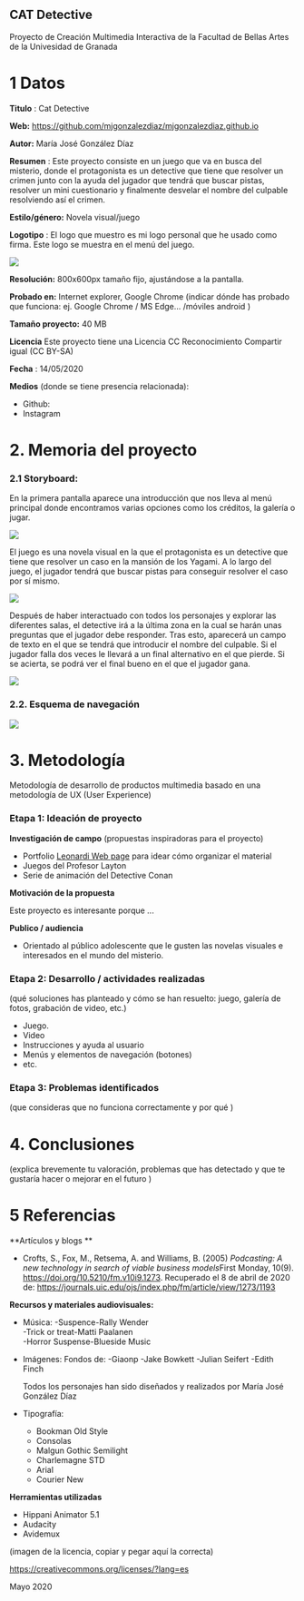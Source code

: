 ## CAT Detective

Proyecto de Creación Multimedia Interactiva de la  Facultad de Bellas Artes de la Univesidad de Granada



# 1 Datos 



**Titulo** : Cat Detective

**Web:**   https://github.com/mjgonzalezdiaz/mjgonzalezdiaz.github.io

**Autor:**  María José González Díaz

**Resumen** : Este proyecto consiste en un juego que va en busca del misterio, donde el protagonista es un detective que tiene que resolver un crimen junto con la ayuda del jugador que tendrá que buscar pistas, resolver un mini cuestionario y finalmente desvelar el nombre del culpable resolviendo así el crimen. 

**Estilo/género:**  Novela visual/juego

**Logotipo** : El logo que muestro es mi logo personal que he usado como firma. Este logo se muestra en el menú del juego. 

![](salida/p_gonzalezdiaz%20mariajose%20logo.png)

**Resolución:** 800x600px tamaño fijo, ajustándose a la pantalla.

**Probado en:** Internet explorer, Google Chrome  (indicar dónde has probado que funciona: ej. Google Chrome / MS Edge... /móviles android )

**Tamaño proyecto:** 40 MB 

**Licencia** Este proyecto tiene una Licencia CC Reconocimiento Compartir igual (CC BY-SA)

**Fecha** : 14/05/2020

**Medios** (donde se tiene presencia relacionada):

- Github:
- Instagram



# 2. Memoria del proyecto 

### 2.1 Storyboard: 

En la primera pantalla aparece una introducción que nos lleva al menú principal donde encontramos varias opciones como los créditos, la galería o jugar.

![](story.png)

El juego es una novela visual en la que el protagonista es un detective que tiene que resolver un caso en la mansión de los Yagami. 
A lo largo del juego, el jugador tendrá que buscar pistas para conseguir resolver el caso por sí mismo. 

![](story3.png)

Después de haber interactuado con todos los personajes y explorar las diferentes salas, el detective irá a la última zona en la cual se harán unas preguntas que el jugador debe responder. Tras esto, aparecerá un campo de texto en el que se tendrá que introducir el nombre del culpable. Si el jugador falla dos veces le llevará a un final alternativo en el que pierde. Si se acierta, se podrá ver el final bueno en el que el jugador gana. 

![](story4.png)




### 2.2. Esquema de navegación 



![](navegacion1.jpg)







# 3. Metodología

Metodología de desarrollo de productos multimedia basado en una metodología de UX (User Experience)



### Etapa 1: Ideación de proyecto

**Investigación de campo** (propuestas inspiradoras para el proyecto)

- Portfolio [Leonardi Web page](http://www.rleonardi.com/interactive-resume/) para idear cómo organizar el material
- Juegos del Profesor Layton 
- Serie de animación del Detective Conan 



**Motivación de la propuesta** 

Este  proyecto es interesante porque ... 



**Publico / audiencia**

- Orientado al público adolescente que le gusten las novelas visuales e interesados en el mundo del misterio.





### Etapa 2: Desarrollo / actividades realizadas

(qué soluciones has planteado y cómo se han resuelto: juego, galería de fotos, grabación de video, etc.)

- Juego. 
- Video 
- Instrucciones y ayuda al usuario 
- Menús y elementos de navegación (botones)
- etc.



### Etapa 3: Problemas identificados

(que consideras que no  funciona correctamente y por qué )



# 4. Conclusiones 

(explica brevemente tu valoración, problemas que has detectado y que te gustaría hacer o mejorar en el futuro )







# 5 Referencias 

**Artículos y blogs ** 

- Crofts, S., Fox, M., Retsema, A. and Williams, B. (2005) *Podcasting: A new technology in search of viable business models*First Monday, 10(9). https://doi.org/10.5210/fm.v10i9.1273. Recuperado el 8 de abril de 2020 de: https://journals.uic.edu/ojs/index.php/fm/article/view/1273/1193

**Recursos y materiales audiovisuales:**

* Música: 
  -Suspence-Rally Wender   
  -Trick or treat-Matti Paalanen  
  -Horror Suspense-Blueside Music  

* Imágenes: 
Fondos de:
  -Giaonp
  -Jake Bowkett
  -Julian Seifert
  -Edith Finch
  
  Todos los personajes han sido diseñados y realizados por María José González Díaz
   
* Tipografía: 
  - Bookman Old Style
  - Consolas
  - Malgun Gothic Semilight
  - Charlemagne STD
  - Arial
  - Courier New

**Herramientas utilizadas**

- Hippani Animator 5.1
- Audacity 
- Avidemux 



(imagen de la licencia, copiar y pegar aquí la correcta)

https://creativecommons.org/licenses/?lang=es

Mayo 2020

